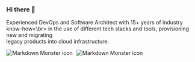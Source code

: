 ### Hi there 👋

Experienced DevOps and Software Architect with 15+ years of industry know-how<\br>
in the use of different tech stacks and tools, provisioning new and migrating </br>
legacy products into cloud infrastructure.

<img src="https://cr-skills-chart-widget.azurewebsites.net/api/api?username=TalyGin"
     alt="Markdown Monster icon"
     style="float: left; margin-right: 10px;" />
     
<img src="https://cr-ss-service.azurewebsites.net/api/ScreenShot?widget=summary&username=TalyGin"
     alt="Markdown Monster icon"
     style="float: left; margin-right: 10px;" />

